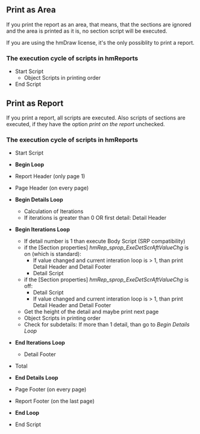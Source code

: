 ## Print as  Area

If you print the report as an area, that means, that the sections are ignored and the area is printed as it is, no section script will be executed.

If you are using the hmDraw license, it's the only possiblity to print a report.

### The execution cycle of scripts in hmReports

- Start Script
    - Object Scripts in printing order
- End Script

## Print as Report

If you print a report, all scripts are executed. Also scripts of sections are executed, if they have the option *print on the report* unchecked.

### The execution cycle of scripts in hmReports

- Start Script

- **Begin Loop**

- Report Header (only page 1)
- Page Header (on every page)

- **Begin Details Loop**
    - Calculation of Iterations
    - If iterations is greater than 0 OR first detail: Detail Header
- **Begin Iterations Loop**
    - If detail number is 1 than execute Body Script (SRP compatibility)
    - if the [Section properties] *hmRep_sprop_ExeDetScrAftValueChg* is on (which is standard):
        - If value changed and current interation loop is > 1, than print Detail Header and Detail Footer
        - Detail Script
    - if the [Section properties] *hmRep_sprop_ExeDetScrAftValueChg* is off:
        - Detail Script
        - If value changed and current interation loop is > 1, than print Detail Header and Detail Footer
    - Get the height of the detail and maybe print next page
    - Object Scripts in printing order
    - Check for subdetails: If more than 1 detail, than go to *Begin Details Loop*
- **End Iterations Loop**
    - Detail Footer
- Total
- **End Details Loop**

- Page Footer (on every page)
- Report Footer (on the last page)

- **End Loop**

- End Script
